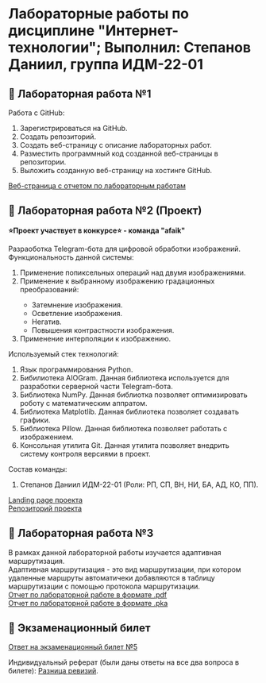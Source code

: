 # Лабораторные работы по дисциплине "Интернет-технологии"; Выполнил: Степанов Даниил, группа ИДМ-22-01

## 📖 Лабораторная работа №1
Работа с GitHub:
1. Зарегистрироваться на GitHub.
2. Создать репозиторий.
3. Создать веб-страницу с описание лабораторных работ.
4. Разместить программный код созданной веб-страницы в репозитории.
5. Выложить созданную веб-страницу на хостинге GitHub.

[Веб-страница с отчетом по лабораторным работам](https://daniilst.github.io/internet_technologies/)


## 📖 Лабораторная работа №2 (Проект)
**⭐Проект участвует в конкурсе⭐ - команда "afaik"**
<div>Разраоботка Telegram-бота для цифровой обработки изображений.</div>
Функциональность данной системы:
<ol>
  <li>Применение попиксельных операций над двумя изображениями.</li>
  <li>Применение к выбранному изображению градационных преобразований:</li>
  <ul>
    <li>Затемнение изображения.</li>
    <li>Осветление изображения.</li>
    <li>Негатив.</li>
    <li>Повышения контрастности изображения.</li>
   </ul>
  <li>Применение интерполяции к изображению.</li>
</ol>
Используемый стек технологий:
<ol>
  <li>Язык программирования Python.</li>
  <li>Бибилиотека AIOGram. Данная библиотека используется для разработки серверной части Telegram-бота.</li>
  <li>Библиотека NumPy. Данная библиотка позволяет оптимизировать роботу с математическим аппратом.</li>
  <li>Библиотека Matplotlib. Данная библиотека позволяет создавать графики.</li>
  <li>Библиотека Pillow. Данная библиотека позволяет работать с изображением.</li>
  <li>Консольная утилита Git. Данная утилита позволяет внедрить систему контроля версиями в проект.</li>
</ol>
Состав команды:
<ol>
  <li>Степанов Даниил ИДМ-22-01 (Роли: РП, СП, ВН, НИ, БА, АД, КО, ПП).</li>
</ol>
<a href="https://landing1-j90370996.6e7oz.landing.myjino.ru/">Landing page проекта</a> <br>
<a href="https://github.com/DaniilST/Telegram_bot">Репозиторий проекта</a>

## 📖 Лабораторная работа №3
<div>В рамках данной лабораторной работы изучается адаптивная маршрутизация.</div>
<div>Адаптивная маршрутизация - это вид маршрутизации, при котором удаленные маршруты автоматичеки добавляются в таблицу маршрутизации с помощью протокола маршрутизации.</div>
<div><a href="https://github.com/DaniilST/internet_technologies/blob/main/lab_3/Stepanov_Daniil_Otchet_Lr4_IDB-18-01.pdf">Отчет по лабораторной работе в формате .pdf</a></div>
<a href="https://github.com/DaniilST/internet_technologies/blob/main/lab_3/Lab_4_scenariy.pka"> Отчет по лабораторной работе в формате .pka</a>

## 📖 Экзаменационный билет

[Ответ на экзаменационный билет №5](https://github.com/stankin/inet-2022/wiki/exam05)

Индивидуальный реферат (были даны ответы на все два вопроса в билете): <a href="https://github.com/stankin/inet-2022/wiki/exam05/_compare/7348506dc823e4aeb6f39dfff3717ebfa59456d3...325b8c30e5f8b869d33ca224c93af4554d637d89">Разница ревизий</a>.
